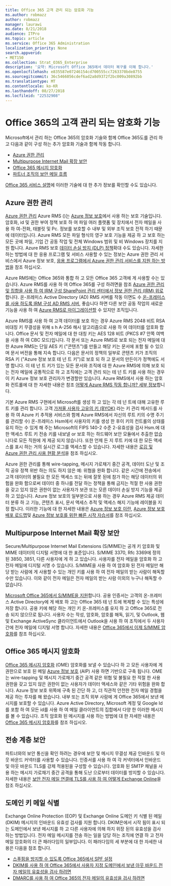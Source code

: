 ```yaml
---
title: Office 365 고객 관리 되는 암호화 기능
ms.author: robmazz
author: robmazz
manager: laurawi
ms.date: 8/21/2018
audience: ITPro
ms.topic: article
ms.service: Office 365 Administration
localization_priority: None
search.appverid:
- MET150
ms.collection: Strat_O365_Enterprise
description: '요약: Microsoft Office 365에서 데이터 복구를 이해 합니다.'
ms.openlocfilehash: e835587e07246154cd700555cc7263370bde8755
ms.sourcegitcommit: 36c5466056cdef6ad2a8d9372f2bc009a30892bb
ms.translationtype: MT
ms.contentlocale: ko-KR
ms.lasthandoff: 08/27/2018
ms.locfileid: "22532908"
---
```

# <a name="customer-managed-encryption-features-in-office-365"></a>Office 365의 고객 관리 되는 암호화 기능

Microsoft에서 관리 하는 Office 365의 암호화 기술와 함께 Office 365도를 관리 하 고 다음과 같이 구성 하는 추가 암호화 기술과 함께 작동 합니다.
- [Azure 권한 관리](https://docs.microsoft.com/azure/information-protection/what-is-azure-rms)
- [Multipurpose Internet Mail 확장 보안](http://blogs.technet.com/b/exchange/archive/2014/12/15/how-to-configure-s-mime-in-office-365.aspx)
- [Office 365 메시지 암호화](http://products.office.com/en-us/exchange/office-365-message-encryption)
- [파트너 조직의 보안 메일 흐름](https://docs.microsoft.com/exchange/mail-flow-best-practices/use-connectors-to-configure-mail-flow/set-up-connectors-for-secure-mail-flow-with-a-partner)

[Office 365 서비스 설명](https://technet.microsoft.com/en-us/library/office-365-service-descriptions.aspx)에 이러한 기술에 대 한 추가 정보를 확인할 수도 있습니다.

## <a name="azure-rights-management"></a>Azure 권한 관리
[Azure 권한 관리](https://docs.microsoft.com/azure/information-protection/what-is-azure-rms) Azure RMS ()는 [Azure 정보 보호](https://docs.microsoft.com/information-protection/understand-explore/what-is-information-protection)에서 사용 하는 보호 기술입니다. 암호화, id 및 권한 부여 정책 보호 하 여 파일 여러 플랫폼 및 장치에서 전자 메일을 사용 하 여-전화, 태블릿 및 Pc. 정보를 보호할 수 내부 및 외부 조직 보호 전적 하기 때문에 데이터입니다. Azure RMS 모든 파일 형식의 영구 보호 기능을 제공 하 고 보호 하는 모든 곳에 파일, 기업 간 공동 작업 및 전체 Windows 범위 및 비 Windows 장치를 지원 합니다. Azure RMS 보호 [데이터 손실 방지 (DLP) 정책](https://docs.microsoft.com/exchange/security-and-compliance/data-loss-prevention/data-loss-prevention)확대 수도 있습니다. 자세한 하는 방법에 대 한 응용 프로그램 및 서비스 사용할 수 있는 정보는 Azure 권한 관리 서비스에서 Azure 정보 보호, [응용 프로그램에서 Azure 권한 관리 서비스를 지원 하는 방법](https://docs.microsoft.com/information-protection/understand-explore/applications-support)을 참조 하십시오.

Azure RMS에는 Office 365와 통합 하 고 모든 Office 365 고객에 게 사용할 수는 있습니다. Azure RMS를 사용 하 여 Office 365를 구성 하려면을 참조 [Azure 권한 관리 및 집합을 사용 하 여 IRM 구성 SharePoint 관리 센터에서 정보 권한 관리 (IRM) 위로](https://technet.microsoft.com/en-us/library/dn151475(v=exchg.150).aspx)합니다. 온-프레미스 Active Directory (AD) RMS 서버를 작동 이면도 수 [온-프레미스를 사용 하도록 IRM 구성 AD RMS 서버](https://docs.microsoft.com/office365/SecurityCompliance/configure-irm-to-use-an-on-premises-ad-rms-server), 좋습니다 하면 다른 보안 공동 작업의 새로운 기능을 사용 하 여 [Azure RMS로 마이그레이션할](https://docs.microsoft.com/azure/information-protection/migrate-from-ad-rms-to-azure-rms) 수 있지만 조직입니다.

Azure RMS를 사용 하 여 고객 데이터를 보호 하는 경우 Azure RMS 2048 비트 RSA 비대칭 키 무결성을 위해 s h A-256 해시 알고리즘으로 사용 하 여 데이터를 암호화 합니다. Office 문서 및 전자 메일에 대 한 대칭 키는 AES 128 비트 (PKCS #7 안쪽 여백을 사용 하 여 CBC 모드)입니다. 각 문서 또는 Azure RMS로 보호 되는 전자 메일에 대 한 Azure RMS는 단일 AES 키 ("콘텐츠")를 만들고 해당 키는 문서에 포함 될 수 있으며 문서 버전을 통해 지속 합니다. 다음은 문서의 정책의 일부로 콘텐츠 키가 조직의 RSA 키 ("Azure 정보 보호 테 넌 트 키")로 보호 되 하 고 문서의 만든이가 정책에도 서명 합니다. 이 테 넌 트 키가 있는 모든 문서와 조직에 대 한 Azure RMS에 의해 보호 되는 전자 메일에 공통적으로 하 고 조직에는 고객 관리 되는 테 넌 트 키를 사용 하는 경우이 키 Azure 정보 보호 관리자가 변경할만 있습니다. Azure RMS에서 사용 하는 암호화 컨트롤에 대 한 자세한 내용은 참조 [어떻게 Azure RMS 작동 합니까? 세부 정보](https://docs.microsoft.com/information-protection/understand-explore/how-does-it-work)합니다.

기본 Azure RMS 구현에서 Microsoft를 생성 하 고 있는 각 테 넌 트에 대해 고유한 루트 키를 관리 합니다. 고객 [가져올 사용자 고유의 키 (BYOK)](https://docs.microsoft.com/azure/information-protection/plan-implement-tenant-key) 라는 키 관리 메서드를 사용 하 여 Azure 키 추적용 서비스와 함께 Azure RMS에서 자신의 루트 키의 수명 주기를 관리할 수) 온-프레미스 Hsm에서 사용자의 키를 생성 한 후이 키의 컨트롤의 상태를 유지 하는 수 있게 해 주는 Microsoft의 FIPS 140-2 수준 2-유효성을 검사 Hsm.에 대 한 액세스 루트 키 전송 키를 내보낼 or 보호 하는 하드웨어 보안 모듈에서 추출한 없습니다로 모든 직원에 게 제공 되지 않습니다. 또한 언제 든 지 루트 키에 대 한 모든 액세스를 표시 하는 거의 실시간 로그를 액세스할 수 있습니다. 자세한 내용은 [로깅 및 Azure 권한 관리 사용 현황 분석](https://docs.microsoft.com/azure/information-protection/log-analyze-usage)을 참조 하십시오.

Azure 권한 관리를 통해 wire-tapping, 메시지 가로채기 중간 공격, 데이터 도난 및 조직 공유 정책 위반 하는 의도 하지 않은 예: 위협을 완화 합니다. 같은 시간에 전송에서 고객 데이터의 불필요 한 모든 액세스 또는 뒤에 잘못 된에 참가 하는 해당 데이터의 위험을 완화 함으로써 데이터 중 하나를 전달 하는 정책을 통해 금지는 적절 한 사용 권한을 갖고 있지 않은 권한이 없는 사용자가 보관 또는 모른 데이터 손실 방지 기능을 제공 하 고 있습니다. Azure 정보 보호의 일부분으로 사용 하는 경우 Azure RMS 제공 데이터 분류 하 고 기능, 콘텐츠 표시, 문서 액세스 추적 및 액세스 해지 기능에 레이블을 지정 합니다. 이러한 기능에 대 한 자세한 내용은 [Azure 정보 보호 이란](https://docs.microsoft.com/information-protection/understand-explore/what-is-information-protection), [Azure 정보 보호 배포 로드맵](https://docs.microsoft.com/information-protection/plan-design/deployment-roadmap)및 [Azure 정보 보호를 위한 빠른 시작 자습서](https://docs.microsoft.com/information-protection/get-started/infoprotect-quick-start-tutorial)를 참조 하십시오.

## <a name="secure-multipurpose-internet-mail-extension"></a>Multipurpose Internet Mail 확장 보안
Secure/Multipurpose Internet Mail Extensions (S/MIME)는 공개 키 암호화 및 MIME 데이터의 디지털 서명에 대 한 표준입니다. S/MIME 3370, Rfc 3369에 정의 된 3850, 3851, 다른 사용자에 게 하 고 있습니다. 사용자를 전자 메일을 암호화 하 고 전자 메일에 디지털 서명 수 있습니다. S/MIME을 사용 하 여 암호화 된 전자 메일만 해당 받는 사람에 게 사용할 수 있는 개인 키를 사용 하 여 전자 메일의 받는 사람이 해독할 수만 있습니다. 이와 같이 전자 메일은 전자 메일의 받는 사람 이외의 누구나 해독할 수 없습니다.

[Microsoft Office 365에서 S/MIME을 지원](http://blogs.technet.com/b/exchange/archive/2014/12/15/how-to-configure-s-mime-in-office-365.aspx)합니다. 공용 인증서는 고객의 온-프레미스 Active Directory에 게 배포 하 고는 Office 365 테 넌 트에 복제할 수 있는 특성에 저장 합니다. 공용 키에 해당 하는 개인 키 온-프레미스를 유지 하 고 Office 365로 전송 되지 않으므로 됩니다. 사용자 수는 작성, 암호화, 암호를 해독, 읽기, 및 Outlook, 웹 및 Exchange ActiveSync 클라이언트에서 Outlook을 사용 하 여 조직에서 두 사용자 간에 전자 메일에 디지털 서명 합니다. 자세한 내용은 [Office 365에서 이제 S/MIME 암호화](http://blogs.office.com/2014/02/26/smime-encryption-now-in-office-365/)를 참조 하십시오.

## <a name="office-365-message-encryption"></a>Office 365 메시지 암호화
[Office 365 메시지 암호화](https://products.office.com/en-us/exchange/office-365-message-encryption) (OME) 암호화를 보낼 수 있습니다 하 고 모든 사용자에 게 권한으로 보호 된 메일 [Azure 정보 보호](https://docs.microsoft.com/information-protection/understand-explore/what-is-information-protection) (AIP) 사용 하면 기반으로 구축 됩니다. OME는 wire-tapping 및 메시지 가로채기 중간 공격 같은 위협 및 불필요 한 적절 한 사용 권한을 갖고 있지 않은 권한이 없는 사용자가 데이터 액세스와 같은 기타 위험을 완화 합니다. Azure 정보 보호 위쪽에 구축 된 간단 하 고, 더 직관적 안전한 전자 메일 경험을 제공 하는 투자를 해 왔습니다. 내부 또는 조직 외부 사람에 게 Office 365에서 보낸 메시지를 보호할 수 있습니다. Azure Active Directory, Microsoft 계정 및 Google Id를 포함 하 여 모든 id를 사용 하 여 메일 클라이언트의 집합에서 다양 한 이러한 메시지를 볼 수 있습니다. 조직 암호화 된 메시지를 사용 하는 방법에 대 한 자세한 내용은 [Office 365 메시지 암호화](https://support.office.com/article/F87CB016-7876-4317-AE3C-9169B311FF8A)를 참조 하십시오.

## <a name="transport-layer-security"></a>전송 계층 보안
파트너와의 보안 통신을 확인 하려는 경우에 보안 및 메시지 무결성 제공 인바운드 및 아웃 바운드 커넥터를 사용할 수 있습니다. 인증서를 사용 하 여 각 커넥터에서 인바운드 및 아웃 바운드 TLS를 강제 적용된을 구성할 수 있습니다. 암호화 된 SMTP 채널을 사용 하는 메시지 가로채기 중간 공격을 통해 도난 으로부터 데이터를 방지할 수 있습니다. 자세한 내용은 [보안 전자 메일 연결에 TLS를 사용 하 여 어떻게 Exchange Online](https://support.office.com/article/How-Exchange-Online-uses-TLS-to-secure-email-connections-in-Office-365-4CDE0CDA-3430-4DC0-B489-F2C0736C929F)을 참조 하십시오.

## <a name="domain-keys-identified-mail"></a>도메인 키 메일 식별
Exchange Online Protection (EOP) 및 Exchange Online 도메인 키 식별 된 메일 (DKIM) 메시지의 인바운드 유효성 검사를 지원 합니다. DKIM은에서 시작 됨이 표시 되는 도메인에서 보낸 메시지를 하 고 다른 사용자에 의해 하지 위장 된의 유효성을 검사 하는 방법입니다. 전자 메일 메시지를 전송 하는 일을 담당 하는 조직에 연결 하 고 전자 메일 암호화의 더 큰 패러다임의 일부입니다. 이 패러다임의 세 부분에 대 한 자세한 내용은 다음을 참조 합니다.
- [스푸핑을 방지할 수 있도록 Office 365에서 SPF 설정](https://docs.microsoft.com/office365/SecurityCompliance/set-up-spf-in-office-365-to-help-prevent-spoofing)
- [DKIM를 사용 하 여 Office 365에서 사용자 지정 도메인에서 보낸 아웃 바운드 전자 메일의 유효성을 검사 하려면](https://docs.microsoft.com/office365/SecurityCompliance/use-dkim-to-validate-outbound-email)
- [DMARC를 사용 하 여 Office 365의 전자 메일의 유효성을 검사 하려면](https://https://docs.microsoft.com/office365/SecurityCompliance/use-dmarc-to-validate-email)
